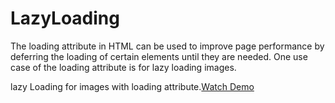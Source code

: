 # LazyLoading
The loading attribute in HTML can be used to improve page performance by deferring the loading of certain elements until they are needed. One use case of the loading attribute is for lazy loading images.


lazy Loading for images with loading attribute.[Watch Demo](https://stackblitz.com/edit/web-platform-drtwi7?file=index.html) 


